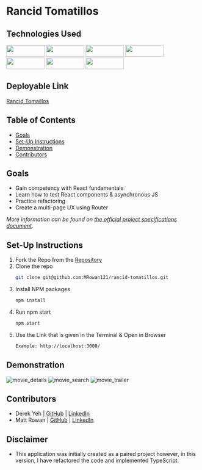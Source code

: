 # Rancid Tomatillos

## Technologies Used
<div>
    <img src="https://shields.io/badge/TypeScript-3178C6?logo=TypeScript&logoColor=FFF&style=flat-square" width="100" height="30"/>
    <img src="https://img.shields.io/badge/-react-333333?logo=react&style=for-the-badge" width="100" height="30"/>
    <img src="https://img.shields.io/badge/-react%20router-f44250?logo=react%20router&logoColor=white&style=for-the-badge" width="100" height="30"/>
    <img src="https://img.shields.io/badge/-cypress-007780?logo=cypress&logoColor=white&style=for-the-badge" width="100" height="30"/>
    <img src="https://img.shields.io/badge/-CSS3-315780?logo=css3&style=for-the-badge" width="100" height="30"/>
    <img src="https://img.shields.io/badge/-npm-c12127?logo=npm&logoColor=white&style=for-the-badge" width="100"  height="30"/>
    <img src="https://img.shields.io/badge/JavaScript-323330?style=for-the-badge&logo=javascript&logoColor=F7DF1E" width="100" height="30" />
</div>

## Deployable Link
[Rancid Tomaillos](https://rancid-tomatillos-mrowan121.vercel.app/)

## Table of Contents
  * [Goals](#goals)
  * [Set-Up Instructions](#set-up-instructions)
  * [Demonstration](#demonstration)
  * [Contributors](#Contributors)

## Goals
- Gain competency with React fundamentals
- Learn how to test React components & asynchronous JS
- Practice refactoring
- Create a multi-page UX using Router

*More information can be found on [the official project specifications document](https://frontend.turing.edu/projects/module-3/rancid-tomatillos-v3.html).*

## Set-Up Instructions
1. Fork the Repo from the [Repository](https://github.com/MRowan121/rancid-tomatillos)
2. Clone the repo
   ```sh
   git clone git@github.com:MRowan121/rancid-tomatillos.git
   ```
3. Install NPM packages
   ```sh
   npm install
   ```
4. Run npm start
   ```sh
   npm start
   ```
5. Use the Link that is given in the Terminal & Open in Browser
   ```sh
   Example: http://localhost:3000/
   ```

## Demonstration
![movie_details](https://user-images.githubusercontent.com/110955503/218611852-469465d6-e4e5-4f7f-82fa-b4da2247f1e1.gif)
![movie_search](https://user-images.githubusercontent.com/110955503/218612360-1ff00310-5682-4f2d-bb87-e9fda7f58053.gif)
![movie_trailer](https://user-images.githubusercontent.com/110955503/218612368-da15cc45-293c-4fb4-9c4a-7ece3c880208.gif)

## Contributors
- Derek Yeh | [GitHub](https://github.com/derekgithub2) | [LinkedIn](https://www.linkedin.com/in/derekyeh/)
- Matt Rowan | [GitHub](https://github.com/MRowan121) | [LinkedIn](https://www.linkedin.com/in/mrowan121/)

## Disclaimer
- This application was initially created as a paired project however, in this version, I have refactored the code and implemented TypeScript.
